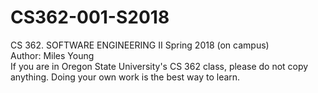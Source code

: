# CS362-001-S2018
CS 362. SOFTWARE ENGINEERING II Spring 2018 (on campus)  
Author: Miles Young  
If you are in Oregon State University's CS 362 class, please do not copy anything. Doing your own work is the best way to learn. 
